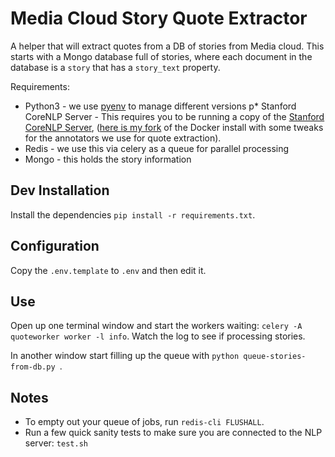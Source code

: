 Media Cloud Story Quote Extractor
=================================

A helper that will extract quotes from a DB of stories from Media cloud. This starts with a Mongo 
database full of stories, where each document in the database is a `story` that has a `story_text`
property.

Requirements:
* Python3 - we use [pyenv](https://github.com/pyenv/pyenv) to manage different versions
p* Stanford CoreNLP Server - This requires you to be running a copy of the [Stanford CoreNLP Server](https://stanfordnlp.github.io/CoreNLP/corenlp-server.html),
([here is my fork](https://github.com/rahulbot/stanford-corenlp-docker) of the Docker install with some tweaks for the 
annotators we use for quote extraction).
* Redis - we use this via celery as a queue for parallel processing
* Mongo - this holds the story information  

Dev Installation
----------------

Install the dependencies `pip install -r requirements.txt`. 

Configuration
-------------

Copy the `.env.template` to `.env` and then edit it.

Use
---

Open up one terminal window and start the workers waiting: `celery -A quoteworker worker -l info`. Watch the log to see
if processing stories.

In another window start filling up the queue with `python queue-stories-from-db.py `.

Notes
-----

* To empty out your queue of jobs, run `redis-cli FLUSHALL`.
* Run a few quick sanity tests to make sure you are connected to the NLP server: `test.sh`
